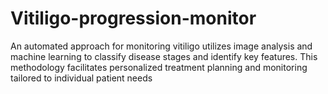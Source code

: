 # Vitiligo-progression-monitor
An automated approach for monitoring vitiligo utilizes image analysis and machine learning to classify disease stages and identify key features. This methodology facilitates personalized treatment planning and monitoring tailored to individual patient needs
